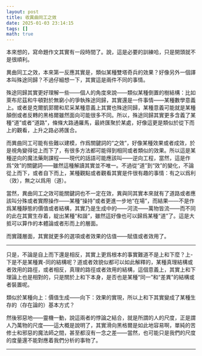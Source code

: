 ```yaml
---
layout: post
title: 收異曲同工之效
date: 2025-01-03 23:14:15
tags: []
math: true
---
```


本來想的，寫命題作文其實有一段時間了。說，這是必要的訓練哈，只是開頭就不是很順利。

異曲同工之效，本來第一反應其實是，類似某種雙塔奇兵的效果？好像另外一個譯本叫殊途同歸？不過仔細想一下，其實這是兩件不同的事情。

殊途同歸其實更好理解一些——個人的角度來說——類似某種倒置的樹結構：比如萊布尼茲和牛頓對於無窮小的爭執殊途同歸，其實還是一件事情——某種數學意義上。或者是克爾凱郭爾和尼采某種意義上其實也殊途同歸，某種意義可能就是某種顛倒或者反轉的黑格爾雖然面向可能很多不同。所以，殊途同歸其實更多含義了某種“道”或者“道路”，條條大路通羅馬，最終匯聚於某處，好像這更是類似於從下而上的觀看，上升之路必將匯合。

而異曲同工可能有些難以建模，作爲關鍵詞的“之效”，好像某種效果或者成效，於是視角變得從上而下了，有很多方法都可能得到相同或者類似的效果。所以這是某種逆向的魔法藥劑課程——現代的話語可能應該叫——逆向工程，當然，這是作爲“效”的關鍵詞——雖然這種解讀其實並不唯一。不過從“道”到“效”的變化，不論從上而下，或者自下而上，某種觀點或者觀看其實是件很有趣的事情：有之以爲利（效），無之以爲用（道）。

當然，異曲同工之效可能關鍵詞也不一定在效，異與同其實本來就有了道路或者應該叫分殊或者實際操作——某種“操持”或者更進一步地“在場”，而結果——不是作爲某種靜態的價值或者結構，其實乃是生成中的——河流——萬物皆流——而不同的此在其實生存着，綻出某種“和諧”，雖然這好像也可以歸爲某種“道”了。這是大抵可以算作的本體論或者形而上的層面。

而實踐層面，其實就更多的選項或者效果的估值——賦值或者效用了。

------

只是，不論是自上而下還是相反，其實上更爲根本的事實難道不是上和下麼？上-下是不是某種異-同的結構呢？道或者效貌似都可以如此解釋的，某種真理結構或者效用的路徑，或者相反，真理的路徑或者效用的結構，這個意義上，其實上和下理論上也是相對的，只是關於上和下本身，是否也是某種“同一”和“差異”的結構或者裝置呢。

類似於某種向上：價值生成——向下：效果的實現，所以上和下其實變成了某種生存的（存在論的）基本方式？

然後邪惡地——靈機一動，說這兩者的悖論之結合，就是所謂的人的尺度，正是謂人乃萬物的尺度——這大概是說明了，其實滑向黑格爾是如此地容易啊，單純的苦修士和邪惡的魔法師之間，甚至都沒有一念之差——當然，也可能只是我們的尺度的度量還不能對應着我們分析的事物了。

--------





